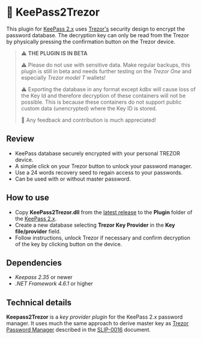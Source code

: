 # 🔐 KeePass2Trezor

This plugin for [KeePass 2.x](https://keepass.info/) uses [Trezor's](https://trezor.io/) security design to encrypt the password database.
The decryption key can only be read from the Trezor by physically pressing the confirmation button on the Trezor device. 

> ⚠ **THE PLUGIN IS IN BETA** 
> 
> ⚠ Please do not use with sensitive data. Make regular backups, this plugin is still in beta and needs further testing on the _Trezor One_ and especially _Trezor model T_ wallets!
> 
> ⚠ Exporting the database in any format except _kdbx_ will cause loss of the Key Id and therefore decryption of these containers will not be possible. This is because these containers do not support public custom data (unencrypted) where the Key ID is stored.
> 
> 🌱 Any feedback and contribution is much appreciated!

## Review

* KeePass database securely encrypted with your personal TREZOR device.
* A simple click on your Trezor button to unlock your password manager.
* Use a 24 words recovery seed to regain access to your passwords.
* Can be used with or without master password.

## How to use

* Copy __KeePass2Trezor.dll__ from the [latest release](https://github.com/vnau/keepass2trezor/releases) to the **Plugin** folder of the [KeePass 2.x](https://keepass.info/).
* Create a new database selecting __Trezor Key Provider__ in the __Key file/provider__ field.
* Follow instructions, unlock Trezor if necessary and confirm decryption of the key by clicking button on the device.

## Dependencies

* _Keepass 2.35_ or newer
* _.NET Framework 4.6.1_ or higher

## Technical details

__Keepass2Trezor__ is a _key provider plugin_ for the KeePass 2.x password manager. It uses much the same approach to derive master key as [Trezor Password Manager](https://trezor.io/passwords/) described in the [SLIP-0016](https://github.com/satoshilabs/slips/blob/master/slip-0016.md) document.
